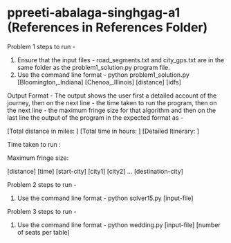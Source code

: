 # ppreeti-abalaga-singhgag-a1 (References in References Folder)


Problem 1 steps to run - 

1) Ensure that the input files - road_segments.txt and city_gps.txt are in the same folder as the problem1_solution.py program file.
2) Use the command line format - python problem1_solution.py [Bloomington,_Indiana] [Chenoa,_Illinois] [distance] [idfs]

Output Format -
The output shows the user first a detailed account of the journey, then on the next line - the time taken to run the program, then on the next line - the maximum fringe size for that algorithm and then on the last line the output of the program in the expected format as - 

[Total distance in miles: ] [Total time in hours: ] [Detailed Itinerary: ]
 
Time taken to run : 

Maximum fringe size:

[distance] [time] [start-city] [city1] [city2] ... [destination-city]


Problem 2 steps to run - 
1) Use the command line format - python solver15.py [input-file]

Problem 3 steps to run - 
1) Use the command line format - python wedding.py [input-file] [number of seats per table]
